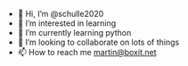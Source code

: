 - 👋 Hi, I’m @schulle2020
- 👀 I’m interested in learning
- 🌱 I’m currently learning python
- 💞️ I’m looking to collaborate on lots of things
- 📫 How to reach me martin@boxit.net

<!---
schulle2020/schulle2020 is a ✨ special ✨ repository because its `README.md` (this file) appears on your GitHub profile.
You can click the Preview link to take a look at your changes.
--->
